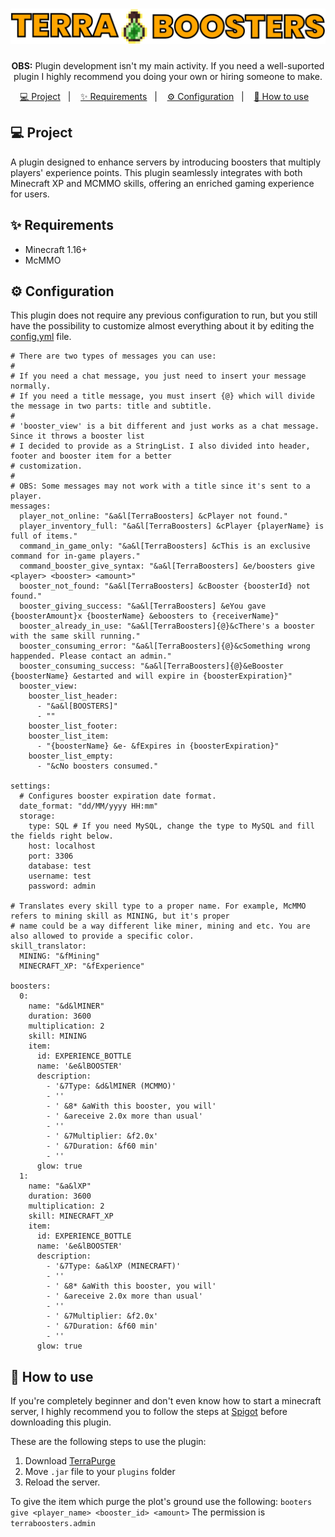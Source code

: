<h1 align="center">
  <img alt="Terra-Purge" src="./.github/assets/logo.png" title="Terra-Boosters" />
</h1>

<p align="center">
  <b>OBS:</b> Plugin development isn't my main activity. If you need a well-suported plugin I highly recommend you doing your own or hiring someone to make.
</p>

<p align="center">
  <a href="#-project">💻 Project</a>&nbsp;&nbsp;&nbsp;|&nbsp;&nbsp;&nbsp;
  <a href="#-requirements">✨ Requirements</a>&nbsp;&nbsp;&nbsp;|&nbsp;&nbsp;&nbsp;
  <a href="#-configuration">⚙️ Configuration</a>&nbsp;&nbsp;&nbsp;|&nbsp;&nbsp;&nbsp;
  <a href="#-how-to-use">🚀 How to use</a>&nbsp;&nbsp;&nbsp;
</p>

## 💻 Project

A plugin designed to enhance servers by introducing boosters that multiply players' experience points. This plugin seamlessly integrates with both Minecraft XP and MCMMO skills, offering an enriched gaming experience for users.

## ✨ Requirements

- Minecraft 1.16+
- McMMO

## ⚙️ Configuration

This plugin does not require any previous configuration to run, but you still have the possibility to customize almost everything about it by editing the [config.yml](#-configuration) file.

```
# There are two types of messages you can use:
#
# If you need a chat message, you just need to insert your message normally.
# If you need a title message, you must insert {@} which will divide the message in two parts: title and subtitle.
#
# 'booster_view' is a bit different and just works as a chat message. Since it throws a booster list
# I decided to provide as a StringList. I also divided into header, footer and booster item for a better
# customization.
#
# OBS: Some messages may not work with a title since it's sent to a player.
messages:
  player_not_online: "&a&l[TerraBoosters] &cPlayer not found."
  player_inventory_full: "&a&l[TerraBoosters] &cPlayer {playerName} is full of items."
  command_in_game_only: "&a&l[TerraBoosters] &cThis is an exclusive command for in-game players."
  command_booster_give_syntax: "&a&l[TerraBoosters] &e/boosters give <player> <booster> <amount>"
  booster_not_found: "&a&l[TerraBoosters] &cBooster {boosterId} not found."
  booster_giving_success: "&a&l[TerraBoosters] &eYou gave {boosterAmount}x {boosterName} &eboosters to {receiverName}"
  booster_already_in_use: "&a&l[TerraBoosters]{@}&cThere's a booster with the same skill running."
  booster_consuming_error: "&a&l[TerraBoosters]{@}&cSomething wrong happended. Please contact an admin."
  booster_consuming_success: "&a&l[TerraBoosters]{@}&eBooster {boosterName} &estarted and will expire in {boosterExpiration}"
  booster_view:
    booster_list_header:
      - "&a&l[BOOSTERS]"
      - ""
    booster_list_footer:
    booster_list_item:
      - "{boosterName} &e- &fExpires in {boosterExpiration}"
    booster_list_empty:
      - "&cNo boosters consumed."

settings:
  # Configures booster expiration date format.
  date_format: "dd/MM/yyyy HH:mm"
  storage:
    type: SQL # If you need MySQL, change the type to MySQL and fill the fields right below.
    host: localhost
    port: 3306
    database: test
    username: test
    password: admin

# Translates every skill type to a proper name. For example, McMMO refers to mining skill as MINING, but it's proper
# name could be a way different like miner, mining and etc. You are also allowed to provide a specific color.
skill_translator:
  MINING: "&fMining"
  MINECRAFT_XP: "&fExperience"

boosters:
  0:
    name: "&d&lMINER"
    duration: 3600
    multiplication: 2
    skill: MINING
    item:
      id: EXPERIENCE_BOTTLE
      name: '&e&lBOOSTER'
      description:
        - '&7Type: &d&lMINER (MCMMO)'
        - ''
        - ' &8* &aWith this booster, you will'
        - ' &areceive 2.0x more than usual'
        - ''
        - ' &7Multiplier: &f2.0x'
        - ' &7Duration: &f60 min'
        - ''
      glow: true
  1:
    name: "&a&lXP"
    duration: 3600
    multiplication: 2
    skill: MINECRAFT_XP
    item:
      id: EXPERIENCE_BOTTLE
      name: '&e&lBOOSTER'
      description:
        - '&7Type: &a&lXP (MINECRAFT)'
        - ''
        - ' &8* &aWith this booster, you will'
        - ' &areceive 2.0x more than usual'
        - ''
        - ' &7Multiplier: &f2.0x'
        - ' &7Duration: &f60 min'
        - ''
      glow: true
```

## 🚀 How to use

If you're completely beginner and don't even know how to start a minecraft server, I highly recommend you to follow the steps at [Spigot](https://www.spigotmc.org/wiki/buildtools/) before downloading this plugin.

These are the following steps to use the plugin:
1. Download [TerraPurge](https://github.com/joaocansi/terra-purge/releases)
2. Move `.jar` file to your `plugins` folder
3. Reload the server.

To give the item which purge the plot's ground use the following:
`booters give <player_name> <booster_id> <amount>`
The permission is `terraboosters.admin`

